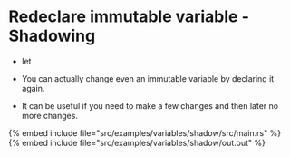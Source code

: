 # Redeclare immutable variable - Shadowing

* let

* You can actually change even an immutable variable by declaring it again.
* It can be useful if you need to make a few changes and then later no more changes.

{% embed include file="src/examples/variables/shadow/src/main.rs" %}
{% embed include file="src/examples/variables/shadow/out.out" %}


